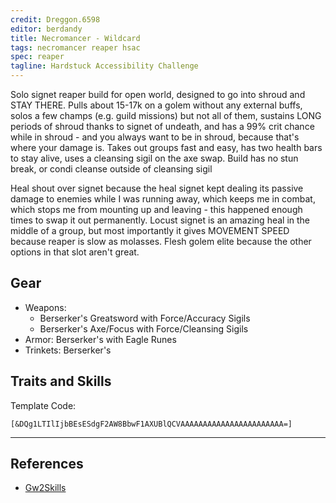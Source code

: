 ```yaml
---
credit: Dreggon.6598
editor: berdandy
title: Necromancer - Wildcard
tags: necromancer reaper hsac
spec: reaper
tagline: Hardstuck Accessibility Challenge
---
```


Solo signet reaper build for open world, designed to go into shroud and STAY THERE. Pulls about 15-17k on a golem without any external buffs, solos a few champs (e.g. guild missions) but not all of them, sustains LONG periods of shroud thanks to signet of undeath, and has a 99% crit chance while in shroud - and you always want to be in shroud, because that's where your damage is. Takes out groups fast and easy, has two health bars to stay alive, uses a cleansing sigil on the axe swap. Build has no stun break, or condi cleanse outside of cleansing sigil

Heal shout over signet because the heal signet kept dealing its passive damage to enemies while I was running away, which keeps me in combat, which stops me from mounting up and leaving - this happened enough times to swap it out permanently. Locust signet is an amazing heal in the middle of a group, but most importantly it gives MOVEMENT SPEED because reaper is slow as molasses. Flesh golem elite because the other options in that slot aren't great.

## Gear

- Weapons:
  - Berserker's Greatsword with Force/Accuracy Sigils
  - Berserker's Axe/Focus with Force/Cleansing Sigils
- Armor: Berserker's with Eagle Runes
- Trinkets: Berserker's

## Traits and Skills

Template Code:

`[&DQg1LTIlIjbBEsESdgF2AW8BbwF1AXUBlQCVAAAAAAAAAAAAAAAAAAAAAAA=]`

---

<div
  data-armory-embed='skills'
  data-armory-ids='30488,10612,10611,10622,10646'
>
</div>
<div
  data-armory-embed='specializations'
  data-armory-ids='53,50,34'
  data-armory-53-traits='914,909,853'
  data-armory-50-traits='875,894,893'
  data-armory-34-traits='2020,1969,2021'
>
</div>
<script async src='https://unpkg.com/armory-embeds@^0.x.x/armory-embeds.js'></script>



## References

- [Gw2Skills](http://en.gw2skills.net/editor/?PSwAEd3lJkwwCbaptru2YjOaXlNbA-zRIYRU/XIRko9GCVUVmMA-e)
